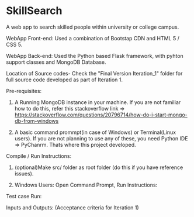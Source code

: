 # SkillSearch
A web app to search skilled people within university or college campus. 

WebApp Front-end: Used a combination of Bootstap CDN and HTML 5 / CSS 5.

WebApp Back-end: Used the Python based Flask framework, with pyhton support classes and MongoDB Database. 

Location of Source codes- Check the "Final Version Iteration_1" folder for full source code developed as part of Iteration 1.


Pre-requisites: 
1. A Running MongoDB instance in your machine.
If you are not familiar how to do this, refer this stackoverflow link => https://stackoverflow.com/questions/20796714/how-do-i-start-mongo-db-from-windows

2. A basic command prommpt(in case of Windows) or Terminal(Linux users). If you are not planning to use any of these, you need Python IDE => PyChanrm. Thats where this project developed. 

Compile / Run Instructions:
1. (optional)Make src/ folder as root folder (do this if you have reference issues).

2. Windows Users:
Open Command Prompt, 
Run Instructions:

Test case Run:

Inputs and Outputs: (Acceptance criteria for Iteration 1)



